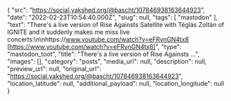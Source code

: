 {
  "src": "https://social.yakshed.org/@bascht/107846938163644923",
  "date": "2022-02-23T10:54:40.000Z",
  "slug": null,
  "tags": [
    "mastodon"
  ],
  "text": "There's a live version of Rise Againsts Satellite with Téglás Zoltán of IGNITE and it suddenly makes me miss live concerts:\n\nhttps://www.youtube.com/watch?v=eFRynGN4tx8 [https://www.youtube.com/watch?v=eFRynGN4tx8]",
  "type": "mastodon_toot",
  "title": "There's a live version of Rise Againsts …",
  "images": [],
  "category": "posts",
  "media_url": null,
  "description": null,
  "preview_url": null,
  "original_url": "https://social.yakshed.org/@bascht/107846938163644923",
  "location_latitude": null,
  "additional_payload": null,
  "location_longitude": null
}